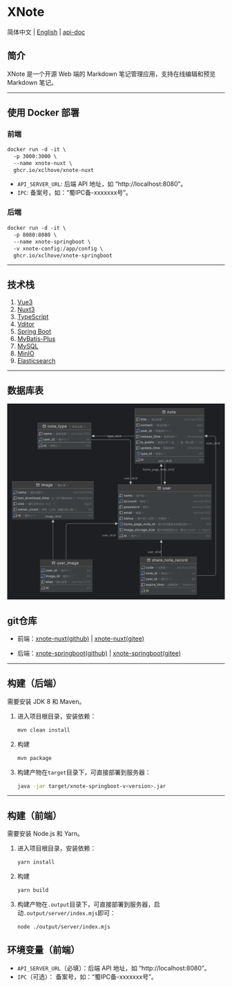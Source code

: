 # XNote

简体中文 | [English](readme-en.md) | [api-doc](./docs/api-doc.md)

## 简介

XNote 是一个开源 Web 端的 Markdown 笔记管理应用，支持在线编辑和预览 Markdown 笔记。

---

## 使用 Docker 部署

### 前端

```shell
docker run -d -it \
  -p 3000:3000 \
  --name xnote-nuxt \
  ghcr.io/xclhove/xnote-nuxt
```

* `API_SERVER_URL`: 后端 API 地址，如 “http://localhost:8080”。
* `IPC`: 备案号，如：“蜀IPC备-xxxxxxx号”。

### 后端

```shell
docker run -d -it \
  -p 8080:8080 \
  --name xnote-springboot \
  -v xnote-config:/app/config \
  ghcr.io/xclhove/xnote-springboot
```

---

## 技术栈

1. [Vue3](https://github.com/vuejs/)
2. [Nuxt3](https://nuxt.com/)
3. [TypeScript](https://www.typescriptlang.org/)
4. [Vditor](https://github.com/Vanessa219/vditor)
5. [Spring Boot](https://spring.io/guides/gs/spring-boot)
6. [MyBatis-Plus](https://baomidou.com)
7. [MySQL](https://www.mysql.com/)
8. [MinIO](https://min.io/)
9. [Elasticsearch](https://www.elastic.co/cn/elasticsearch/)

---

## 数据库表

![数据库设计](./docs/images/database.png)

## git仓库

- 前端：[xnote-nuxt(github)](https://github.com/XCLHove/xnote-nuxt) | [xnote-nuxt(gitee)](https://gitee.com/xclhove/xnote-nuxt)

- 后端：[xnote-springboot(github)](https://github.com/XCLHove/xnote-springboot) | [xnote-springboot(gitee)](https://gitee.com/xclhove/xnote-springboot)

---

## 构建（后端）

需要安装 JDK 8 和 Maven。
1. 进入项目根目录，安装依赖：
    ```sh
    mvn clean install
    ```
2. 构建
    ```sh
    mvn package
    ```
3. 构建产物在`target`目录下，可直接部署到服务器：
    ```sh
    java -jar target/xnote-springboot-v<version>.jar
    ```

---

## 构建（前端）

需要安装 Node.js 和 Yarn。

1. 进入项目根目录，安装依赖：
    ```sh
    yarn install
    ```
2. 构建
    ```sh
    yarn build
    ```
3. 构建产物在`.output`目录下，可直接部署到服务器，启动`.output/server/index.mjs`即可：
   ```sh
   node ./output/server/index.mjs
   ```
   
## 环境变量（前端）

* `API_SERVER_URL`（必填）：后端 API 地址，如 “http://localhost:8080”。
* `IPC`（可选）： 备案号，如：“蜀IPC备-xxxxxxx号”。
